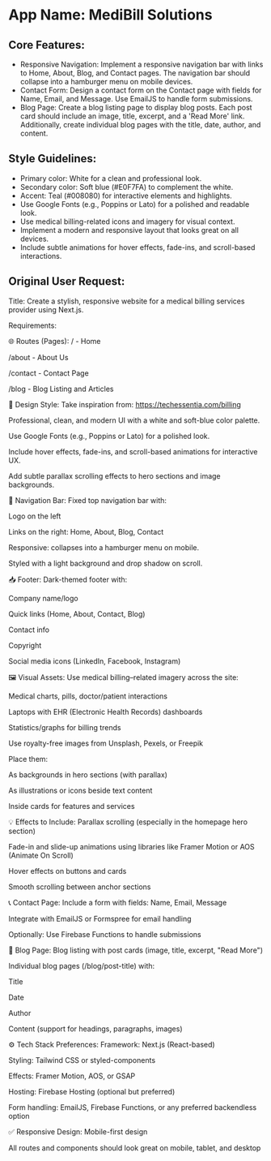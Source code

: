 # **App Name**: MediBill Solutions

## Core Features:

- Responsive Navigation: Implement a responsive navigation bar with links to Home, About, Blog, and Contact pages. The navigation bar should collapse into a hamburger menu on mobile devices.
- Contact Form: Design a contact form on the Contact page with fields for Name, Email, and Message. Use EmailJS to handle form submissions.
- Blog Page: Create a blog listing page to display blog posts. Each post card should include an image, title, excerpt, and a 'Read More' link. Additionally, create individual blog pages with the title, date, author, and content.

## Style Guidelines:

- Primary color: White for a clean and professional look.
- Secondary color: Soft blue (#E0F7FA) to complement the white.
- Accent: Teal (#008080) for interactive elements and highlights.
- Use Google Fonts (e.g., Poppins or Lato) for a polished and readable look.
- Use medical billing-related icons and imagery for visual context.
- Implement a modern and responsive layout that looks great on all devices.
- Include subtle animations for hover effects, fade-ins, and scroll-based interactions.

## Original User Request:
Title:
Create a stylish, responsive website for a medical billing services provider using Next.js.

Requirements:

🌐 Routes (Pages):
/ - Home

/about - About Us

/contact - Contact Page

/blog - Blog Listing and Articles

🎨 Design Style:
Take inspiration from: https://techessentia.com/billing

Professional, clean, and modern UI with a white and soft-blue color palette.

Use Google Fonts (e.g., Poppins or Lato) for a polished look.

Include hover effects, fade-ins, and scroll-based animations for interactive UX.

Add subtle parallax scrolling effects to hero sections and image backgrounds.

🧭 Navigation Bar:
Fixed top navigation bar with:

Logo on the left

Links on the right: Home, About, Blog, Contact

Responsive: collapses into a hamburger menu on mobile.

Styled with a light background and drop shadow on scroll.

📥 Footer:
Dark-themed footer with:

Company name/logo

Quick links (Home, About, Contact, Blog)

Contact info

Copyright

Social media icons (LinkedIn, Facebook, Instagram)

🖼️ Visual Assets:
Use medical billing–related imagery across the site:

Medical charts, pills, doctor/patient interactions

Laptops with EHR (Electronic Health Records) dashboards

Statistics/graphs for billing trends

Use royalty-free images from Unsplash, Pexels, or Freepik

Place them:

As backgrounds in hero sections (with parallax)

As illustrations or icons beside text content

Inside cards for features and services

💡 Effects to Include:
Parallax scrolling (especially in the homepage hero section)

Fade-in and slide-up animations using libraries like Framer Motion or AOS (Animate On Scroll)

Hover effects on buttons and cards

Smooth scrolling between anchor sections

📞 Contact Page:
Include a form with fields: Name, Email, Message

Integrate with EmailJS or Formspree for email handling

Optionally: Use Firebase Functions to handle submissions

📄 Blog Page:
Blog listing with post cards (image, title, excerpt, "Read More")

Individual blog pages (/blog/post-title) with:

Title

Date

Author

Content (support for headings, paragraphs, images)

⚙️ Tech Stack Preferences:
Framework: Next.js (React-based)

Styling: Tailwind CSS or styled-components

Effects: Framer Motion, AOS, or GSAP

Hosting: Firebase Hosting (optional but preferred)

Form handling: EmailJS, Firebase Functions, or any preferred backendless option

✅ Responsive Design:
Mobile-first design

All routes and components should look great on mobile, tablet, and desktop
  